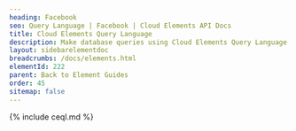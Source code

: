 ```yaml
---
heading: Facebook
seo: Query Language | Facebook | Cloud Elements API Docs
title: Cloud Elements Query Language
description: Make database queries using Cloud Elements Query Language.
layout: sidebarelementdoc
breadcrumbs: /docs/elements.html
elementId: 222
parent: Back to Element Guides
order: 45
sitemap: false
---
```


{% include ceql.md %}
